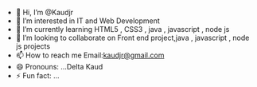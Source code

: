 - 👋 Hi, I’m @Kaudjr
- 👀 I’m interested in IT and Web Development
- 🌱 I’m currently learning  HTML5 , CSS3 , java , javascript , node js 
- 💞️ I’m looking to collaborate on Front end project,java , javascript , node js projects
- 📫 How to reach me Email:kaudjr@gmail.com
- 😄 Pronouns: ...Delta Kaud
- ⚡ Fun fact: ...

<!---
Kaudjr/Kaudjr is a ✨ special ✨ repository because its `README.md` (this file) appears on your GitHub profile.
You can click the Preview link to take a look at your changes.
--->

